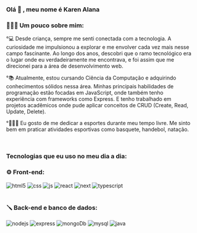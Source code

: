 ### Olá 👋 , meu nome é Karen Alana 

### 👩🏻‍💻 Um pouco sobre mim:

<div style="display: inline_block">
 <p>°💻 Desde criança, sempre me senti conectada com a tecnologia. A curiosidade me impulsionou a explorar e me envolver cada vez mais nesse campo fascinante. Ao longo dos anos, descobri que o ramo tecnológico era o lugar onde eu verdadeiramente me encontrava, e foi assim que me direcionei para a área de desenvolvimento web. </p>
 <p>°📚 Atualmente, estou cursando Ciência da Computação e adquirindo conhecimentos sólidos nessa área. Minhas principais habilidades de programação estão focadas em JavaScript, onde também tenho experiência com frameworks como Express. E tenho trabalhado em projetos acadêmicos onde pude aplicar conceitos de CRUD (Create, Read, Update, Delete). </p>
 <p>°🏊🏻‍♀️ Eu gosto de me dedicar a esportes durante meu tempo livre. Me sinto bem em praticar atividades esportivas como basquete, handebol, natação.  </p>
</div><br/>

### Tecnologias que eu uso no meu dia a dia:

### ⚙️ Front-end:
<div style="display: inline_block">
  <img align="center" alt="html5" src="https://img.shields.io/badge/HTML5-E34F26?style=for-the-badge&logo=html5&logoColor=white" />
  <img align="center" alt="css" src="https://img.shields.io/badge/CSS3-1572B6?style=for-the-badge&logo=css3&logoColor=white" />
  <img align="center" alt="js" src="https://img.shields.io/badge/JavaScript-F7DF1E?style=for-the-badge&logo=javascript&logoColor=black" />
  <img align="center" alt="react" src="https://img.shields.io/badge/React-20232A?style=for-the-badge&logo=react&logoColor=61DAFB" />
  <img align="center" alt="next" src="https://img.shields.io/badge/next.js-000000?style=for-the-badge&logo=nextdotjs&logoColor=white" />
  <img align="center" alt="typescript" src="https://img.shields.io/badge/TypeScript-3178C6?style=for-the-badge&logo=typescript&logoColor=white" />
</div><br/>

### 🪛 Back-end e banco de dados:
<div style="display: inline_block">
  <img align="center" alt="nodejs" src="https://img.shields.io/badge/Node.js-43853D?style=for-the-badge&logo=node.js&logoColor=white" />
  <img align="center" alt="express" src="https://img.shields.io/badge/Express.js-404D59?style=for-the-badge" />
  <img align="center" alt="mongoDb" src="https://img.shields.io/badge/MongoDB-4EA94B?style=for-the-badge&logo=mongodb&logoColor=white" />
  <img align="center" alt="mysql" src="https://shields.io/badge/MySQL-lightgrey?logo=mysql&style=plastic&logoColor=white&labelColor=blue" />
  <img align="center" alt="java" src="https://img.shields.io/badge/Java-ED8B00?style=for-the-badge&logo=openjdk&logoColor=white" />
</div><br/>


